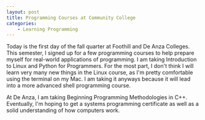 ```yaml
---
layout: post
title: Programming Courses at Community College
categories:
    - Learning Programming
---
```


Today is the first day of the fall quarter at Foothill and De Anza Colleges. This semester, I signed up for a few programming courses to help prepare myself for real-world applications of programming. I am taking Introduction to Linux and Python for Programmers. For the most part, I don't think I will learn very many new things in the Linux course, as I'm pretty comfortable using the terminal on my Mac. I am taking it anyways because it will lead into a more advanced shell programming course.

At De Anza, I am taking Beginning Programming Methodologies in C++. Eventually, I'm hoping to get a systems programming certificate as well as a solid understanding of how computers work.
